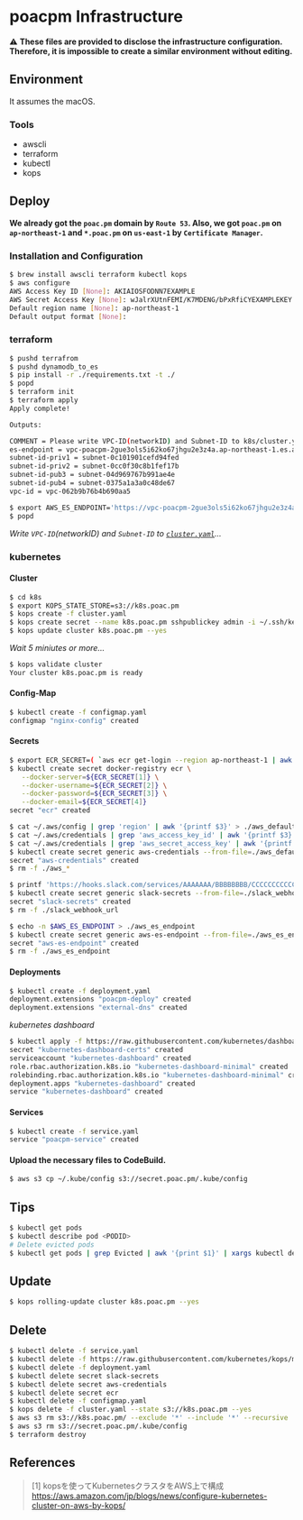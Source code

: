 # poacpm Infrastructure

:warning:
**These files are provided to disclose the infrastructure configuration.
Therefore, it is impossible to create a similar environment without editing.**

## Environment
It assumes the macOS.
### Tools
* awscli
* terraform
* kubectl
* kops

## Deploy
**We already got the `poac.pm` domain by `Route 53`.
Also, we got `poac.pm` on `ap-northeast-1` and `*.poac.pm` on `us-east-1` by `Certificate Manager`.**

### Installation and Configuration
```bash
$ brew install awscli terraform kubectl kops
$ aws configure
AWS Access Key ID [None]: AKIAIOSFODNN7EXAMPLE
AWS Secret Access Key [None]: wJalrXUtnFEMI/K7MDENG/bPxRfiCYEXAMPLEKEY
Default region name [None]: ap-northeast-1
Default output format [None]:
```

### terraform
```bash
$ pushd terrafrom
$ pushd dynamodb_to_es
$ pip install -r ./requirements.txt -t ./
$ popd
$ terraform init
$ terraform apply
Apply complete!

Outputs:

COMMENT = Please write VPC-ID(networkID) and Subnet-ID to k8s/cluster.yaml
es-endpoint = vpc-poacpm-2gue3ols5i62ko67jhgu2e3z4a.ap-northeast-1.es.amazonaws.com
subnet-id-priv1 = subnet-0c101901cefd94fed
subnet-id-priv2 = subnet-0cc0f30c8b1fef17b
subnet-id-pub3 = subnet-04d969767b991ae4e
subnet-id-pub4 = subnet-0375a1a3a0c48de67
vpc-id = vpc-062b9b76b4b690aa5

$ export AWS_ES_ENDPOINT='https://vpc-poacpm-2gue3ols5i62ko67jhgu2e3z4a.ap-northeast-1.es.amazonaws.com'
$ popd
```

*Write `VPC-ID`(networkID) and `Subnet-ID` to [`cluster.yaml`](/k8s/cluster.yaml)...*
### kubernetes
#### Cluster
```bash
$ cd k8s
$ export KOPS_STATE_STORE=s3://k8s.poac.pm
$ kops create -f cluster.yaml
$ kops create secret --name k8s.poac.pm sshpublickey admin -i ~/.ssh/keys/pub/poacpm.pub
$ kops update cluster k8s.poac.pm --yes
```

*Wait 5 miniutes or more...*
```bash
$ kops validate cluster
Your cluster k8s.poac.pm is ready
```

#### Config-Map
```bash
$ kubectl create -f configmap.yaml
configmap "nginx-config" created
```

#### Secrets
```bash
$ export ECR_SECRET=( `aws ecr get-login --region ap-northeast-1 | awk '{print $9,$4,$6,$8}'` )
$ kubectl create secret docker-registry ecr \
   --docker-server=${ECR_SECRET[1]} \
   --docker-username=${ECR_SECRET[2]} \
   --docker-password=${ECR_SECRET[3]} \
   --docker-email=${ECR_SECRET[4]}
secret "ecr" created
```
```bash
$ cat ~/.aws/config | grep 'region' | awk '{printf $3}' > ./aws_default_region
$ cat ~/.aws/credentials | grep 'aws_access_key_id' | awk '{printf $3}' > ./aws_access_key_id
$ cat ~/.aws/credentials | grep 'aws_secret_access_key' | awk '{printf $3}' > ./aws_secret_access_key
$ kubectl create secret generic aws-credentials --from-file=./aws_default_region --from-file=./aws_access_key_id --from-file=./aws_secret_access_key
secret "aws-credentials" created
$ rm -f ./aws_*
```
```bash
$ printf 'https://hooks.slack.com/services/AAAAAAA/BBBBBBBB/CCCCCCCCCCCCCCCCCCCC' > ./slack_webhook_url
$ kubectl create secret generic slack-secrets --from-file=./slack_webhook_url
secret "slack-secrets" created
$ rm -f ./slack_webhook_url
```
```bash
$ echo -n $AWS_ES_ENDPOINT > ./aws_es_endpoint
$ kubectl create secret generic aws-es-endpoint --from-file=./aws_es_endpoint
secret "aws-es-endpoint" created
$ rm -f ./aws_es_endpoint
```

#### Deployments
```bash
$ kubectl create -f deployment.yaml
deployment.extensions "poacpm-deploy" created
deployment.extensions "external-dns" created
```

*kubernetes dashboard*
```bash
$ kubectl apply -f https://raw.githubusercontent.com/kubernetes/dashboard/master/src/deploy/recommended/kubernetes-dashboard.yaml
secret "kubernetes-dashboard-certs" created
serviceaccount "kubernetes-dashboard" created
role.rbac.authorization.k8s.io "kubernetes-dashboard-minimal" created
rolebinding.rbac.authorization.k8s.io "kubernetes-dashboard-minimal" created
deployment.apps "kubernetes-dashboard" created
service "kubernetes-dashboard" created
```

#### Services
```bash
$ kubectl create -f service.yaml
service "poacpm-service" created
```

#### Upload the necessary files to CodeBuild.
```bash
$ aws s3 cp ~/.kube/config s3://secret.poac.pm/.kube/config
```


## Tips
```bash
$ kubectl get pods
$ kubectl describe pod <PODID>
# Delete evicted pods
$ kubectl get pods | grep Evicted | awk '{print $1}' | xargs kubectl delete pod
```


## Update
```bash
$ kops rolling-update cluster k8s.poac.pm --yes
```

## Delete
```bash
$ kubectl delete -f service.yaml
$ kubectl delete -f https://raw.githubusercontent.com/kubernetes/kops/master/addons/kubernetes-dashboard/v1.8.1.yaml
$ kubectl delete -f deployment.yaml
$ kubectl delete secret slack-secrets
$ kubectl delete secret aws-credentials
$ kubectl delete secret ecr
$ kubectl delete -f configmap.yaml
$ kops delete -f cluster.yaml --state s3://k8s.poac.pm --yes
$ aws s3 rm s3://k8s.poac.pm/ --exclude '*' --include '*' --recursive
$ aws s3 rm s3://secret.poac.pm/.kube/config
$ terraform destroy
```


## References
> [1] kopsを使ってKubernetesクラスタをAWS上で構成
https://aws.amazon.com/jp/blogs/news/configure-kubernetes-cluster-on-aws-by-kops/
